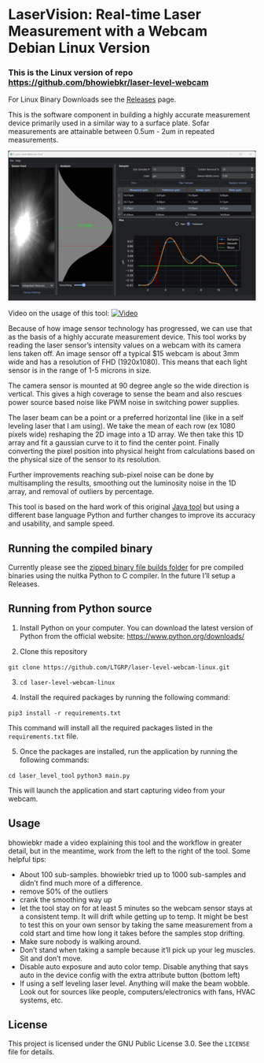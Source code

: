# LaserVision: Real-time Laser Measurement with a Webcam Debian Linux Version
### This is the Linux version of repo  https://github.com/bhowiebkr/laser-level-webcam

For Linux Binary Downloads see the [Releases](https://github.com/LTGRP/laser-level-webcam-linux/releases) page.

This is the software component in building a highly accurate measurement device primarily used in a similar way to a surface plate. Sofar measurements are attainable between 0.5um - 2um in repeated measurements. 

![alt text](images/GUI.png)

Video on the usage of this tool:
[![Video](http://img.youtube.com/vi/hnHjrz_inQU/0.jpg)](http://www.youtube.com/watch?v=hnHjrz_inQU)


Because of how image sensor technology has progressed, we can use that  as the basis of a highly accurate measurement device. This tool works by reading the laser sensor’s intensity values on a webcam with its camera lens taken off.  An image sensor off a typical $15 webcam is about 3mm wide and has a resolution of FHD (1920x1080). This means that each light sensor is in the range of 1-5 microns in size. 

The camera sensor is mounted at 90 degree angle so the wide direction is vertical. This gives a high coverage to sense the beam and also rescues power source based noise like PWM noise in switching power supplies. 

The laser beam can be a point or a preferred horizontal line (like in a self leveling laser that I am using). We take the mean of each row (ex 1080 pixels wide) reshaping the 2D image into a 1D array. We then take this 1D array and fit a gaussian curve to it to find the center point. Finally converting the pixel position into physical height from calculations based on the physical size of the sensor to its resolution.

Further improvements reaching sub-pixel noise can be done by multisampling the results, smoothing out the luminosity noise in the 1D array, and removal of outliers by percentage. 

This tool is based on the hard work of this original [Java tool](https://github.com/betzuka/laserlevel) but using a different base language Python and further changes to improve its accuracy and usability, and sample speed. 



## Running the compiled binary
Currently please see the [zipped binary file builds folder](builds/) for pre compiled binaries using the nuitka
Python to C compiler. In the future I’ll setup a Releases. 

## Running from Python source

1. Install Python on your computer. You can download the latest version of Python from the official website: https://www.python.org/downloads/

2. Clone this repository 

`git clone https://github.com/LTGRP/laser-level-webcam-linux.git`

3. `cd laser-level-webcam-linux`


4. Install the required packages by running the following command:

`pip3 install -r requirements.txt`

This command will install all the required packages listed in the `requirements.txt` file.

5. Once the packages are installed, run the application by running the following commands:

`cd laser_level_tool`
`python3 main.py` 

This will launch the application and start capturing video from your webcam.

## Usage

bhowiebkr made a video explaining this tool and the workflow in greater detail, but in the meantime, work from the left to the right of the tool. Some helpful tips:

- About 100 sub-samples. bhowiebkr tried up to 1000 sub-samples and didn’t find much more of a difference.
- remove 50% of the outliers 
- crank the smoothing way up
- let the tool stay on for at least 5 minutes so the webcam sensor stays at a consistent temp. It will drift while getting up to temp. It might be best to test this on your own sensor by taking the same measurement from a cold start and time how long it takes before the samples stop drifting.
- Make sure nobody is walking around.
- Don’t stand when taking a sample because it’ll pick up your leg muscles. Sit and don’t move.
- Disable auto exposure and auto color temp. Disable anything that says auto in the device config with the extra attribute button (bottom left)
- If using a self leveling laser level. Anything will make the beam wobble. Look out for sources like people, computers/electronics with fans, HVAC systems, etc. 


## License

This project is licensed under the GNU Public License 3.0. See the `LICENSE` file for details.

